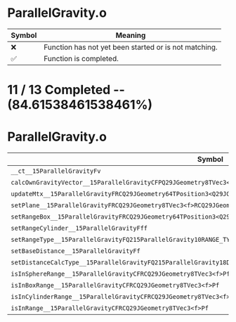 # ParallelGravity.o
| Symbol | Meaning 
| ------------- | ------------- 
| :x: | Function has not yet been started or is not matching. 
| :white_check_mark: | Function is completed. 


# 11 / 13 Completed -- (84.61538461538461%)
# ParallelGravity.o
| Symbol | Decompiled? |
| ------------- | ------------- |
| `__ct__15ParallelGravityFv` | :white_check_mark: |
| `calcOwnGravityVector__15ParallelGravityCFPQ29JGeometry8TVec3<f>PfRCQ29JGeometry8TVec3<f>` | :white_check_mark: |
| `updateMtx__15ParallelGravityFRCQ29JGeometry64TPosition3<Q29JGeometry38TMatrix34<Q29JGeometry13SMatrix34C<f>>>` | :x: |
| `setPlane__15ParallelGravityFRCQ29JGeometry8TVec3<f>RCQ29JGeometry8TVec3<f>` | :white_check_mark: |
| `setRangeBox__15ParallelGravityFRCQ29JGeometry64TPosition3<Q29JGeometry38TMatrix34<Q29JGeometry13SMatrix34C<f>>>` | :x: |
| `setRangeCylinder__15ParallelGravityFff` | :white_check_mark: |
| `setRangeType__15ParallelGravityFQ215ParallelGravity10RANGE_TYPE` | :white_check_mark: |
| `setBaseDistance__15ParallelGravityFf` | :white_check_mark: |
| `setDistanceCalcType__15ParallelGravityFQ215ParallelGravity18DISTANCE_CALC_TYPE` | :white_check_mark: |
| `isInSphereRange__15ParallelGravityCFRCQ29JGeometry8TVec3<f>Pf` | :white_check_mark: |
| `isInBoxRange__15ParallelGravityCFRCQ29JGeometry8TVec3<f>Pf` | :white_check_mark: |
| `isInCylinderRange__15ParallelGravityCFRCQ29JGeometry8TVec3<f>Pf` | :white_check_mark: |
| `isInRange__15ParallelGravityCFRCQ29JGeometry8TVec3<f>Pf` | :white_check_mark: |

